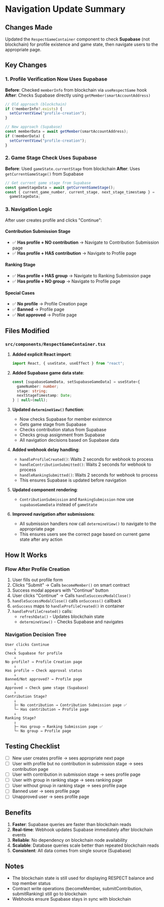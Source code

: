 # Navigation Update Summary

## Changes Made

Updated the `RespectGameContainer` component to check **Supabase** (not blockchain) for profile existence and game state, then navigate users to the appropriate page.

## Key Changes

### 1. Profile Verification Now Uses Supabase

**Before**: Checked `memberInfo` from blockchain via `useRespectGame` hook
**After**: Checks Supabase directly using `getMember(smartAccountAddress)`

```typescript
// Old approach (blockchain)
if (!memberInfo?.exists) {
  setCurrentView("profile-creation");
}

// New approach (Supabase)
const memberData = await getMember(smartAccountAddress);
if (!memberData) {
  setCurrentView("profile-creation");
}
```

### 2. Game Stage Check Uses Supabase

**Before**: Used `gameState.currentStage` from blockchain
**After**: Uses `getCurrentGameStage()` from Supabase

```typescript
// Get current game stage from Supabase
const gameStageData = await getCurrentGameStage();
const { current_game_number, current_stage, next_stage_timestamp } =
  gameStageData;
```

### 3. Navigation Logic

After user creates profile and clicks "Continue":

#### Contribution Submission Stage

- ✅ **Has profile + NO contribution** → Navigate to Contribution Submission page
- ✅ **Has profile + HAS contribution** → Navigate to Profile page

#### Ranking Stage

- ✅ **Has profile + HAS group** → Navigate to Ranking Submission page
- ✅ **Has profile + NO group** → Navigate to Profile page

#### Special Cases

- ✅ **No profile** → Profile Creation page
- ✅ **Banned** → Profile page
- ✅ **Not approved** → Profile page

## Files Modified

### `src/components/RespectGameContainer.tsx`

1. **Added explicit React import**:

   ```typescript
   import React, { useState, useEffect } from "react";
   ```

2. **Added Supabase game data state**:

   ```typescript
   const [supabaseGameData, setSupabaseGameData] = useState<{
     gameNumber: number;
     stage: string;
     nextStageTimestamp: Date;
   } | null>(null);
   ```

3. **Updated `determineView()` function**:

   - Now checks Supabase for member existence
   - Gets game stage from Supabase
   - Checks contribution status from Supabase
   - Checks group assignment from Supabase
   - All navigation decisions based on Supabase data

4. **Added webhook delay handling**:

   - `handleProfileCreated()`: Waits 2 seconds for webhook to process
   - `handleContributionSubmitted()`: Waits 2 seconds for webhook to process
   - `handleRankingSubmitted()`: Waits 2 seconds for webhook to process
   - This ensures Supabase is updated before navigation

5. **Updated component rendering**:

   - `ContributionSubmission` and `RankingSubmission` now use `supabaseGameData` instead of `gameState`

6. **Improved navigation after submissions**:
   - All submission handlers now call `determineView()` to navigate to the appropriate page
   - This ensures users see the correct page based on current game state after any action

## How It Works

### Flow After Profile Creation

1. User fills out profile form
2. Clicks "Submit" → Calls `becomeMember()` on smart contract
3. Success modal appears with "Continue" button
4. User clicks "Continue" → Calls `handleSuccessModalClose()`
5. `handleSuccessModalClose()` calls `onSuccess()` callback
6. `onSuccess` maps to `handleProfileCreated()` in container
7. `handleProfileCreated()` calls:
   - `refreshData()` - Updates blockchain state
   - `determineView()` - Checks Supabase and navigates

### Navigation Decision Tree

```
User clicks Continue
    ↓
Check Supabase for profile
    ↓
No profile? → Profile Creation page
    ↓
Has profile → Check approval status
    ↓
Banned/Not approved? → Profile page
    ↓
Approved → Check game stage (Supabase)
    ↓
Contribution Stage?
    ↓
    ├─ No contribution → Contribution Submission page ✅
    └─ Has contribution → Profile page
    ↓
Ranking Stage?
    ↓
    ├─ Has group → Ranking Submission page ✅
    └─ No group → Profile page
```

## Testing Checklist

- [ ] New user creates profile → sees appropriate next page
- [ ] User with profile but no contribution in submission stage → sees contribution page
- [ ] User with contribution in submission stage → sees profile page
- [ ] User with group in ranking stage → sees ranking page
- [ ] User without group in ranking stage → sees profile page
- [ ] Banned user → sees profile page
- [ ] Unapproved user → sees profile page

## Benefits

1. **Faster**: Supabase queries are faster than blockchain reads
2. **Real-time**: Webhook updates Supabase immediately after blockchain events
3. **Reliable**: No dependency on blockchain node availability
4. **Scalable**: Database queries scale better than repeated blockchain reads
5. **Consistent**: All data comes from single source (Supabase)

## Notes

- The blockchain state is still used for displaying RESPECT balance and top member status
- Contract write operations (becomeMember, submitContribution, submitRanking) still go to blockchain
- Webhooks ensure Supabase stays in sync with blockchain
